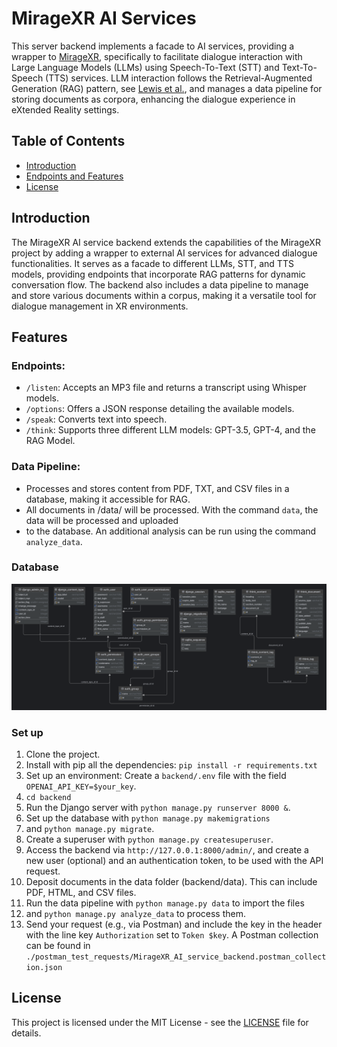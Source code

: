 # MirageXR AI Services

This server backend implements a facade to AI services, providing a wrapper to [MirageXR](https://github.com/WEKIT-ECS/MIRAGE-XR), 
specifically to facilitate dialogue interaction with Large Language Models (LLMs) using Speech-To-Text (STT) and Text-To-Speech 
(TTS) services. LLM interaction follows the Retrieval-Augmented Generation (RAG) pattern, see [Lewis et al.](https://arxiv.org/abs/2005.11401),
and manages a data pipeline for storing documents as corpora, enhancing the dialogue experience in eXtended Reality settings.

## Table of Contents

- [Introduction](#introduction)
- [Endpoints and Features](#features)
- [License](#license)

## Introduction

The MirageXR AI service backend extends the capabilities of the MirageXR project by adding a wrapper to external AI services 
for advanced dialogue functionalities. It serves as a facade to different LLMs, STT, and TTS models, providing endpoints 
that incorporate RAG patterns for dynamic conversation flow. The backend also includes a data pipeline to manage and store 
various documents within a corpus, making it a versatile tool for dialogue management in XR environments.

## Features

### Endpoints:

- `/listen`: Accepts an MP3 file and returns a transcript using Whisper models.
- `/options`: Offers a JSON response detailing the available models.
- `/speak`: Converts text into speech.
- `/think`: Supports three different LLM models: GPT-3.5, GPT-4, and the RAG Model.

### Data Pipeline:

- Processes and stores content from PDF, TXT, and CSV files in a database, making it accessible for RAG. 
- All documents in /data/ will be processed. With the command `data`, the data will be processed and uploaded
- to the database. An additional analysis can be run using the command `analyze_data`. 

### Database 

![db.png](db.png)


### Set up
1. Clone the project.
2. Install with pip all the dependencies: `pip install -r requirements.txt`
3. Set up an environment: Create a `backend/.env` file with the field `OPENAI_API_KEY=$your_key`.
4. `cd backend`
5. Run the Django server with `python manage.py runserver 8000 &`.
6. Set up the database with `python manage.py makemigrations`
7. and `python manage.py migrate`.
8. Create a superuser with `python manage.py createsuperuser`.
9. Access the backend via `http://127.0.0.1:8000/admin/`, and create a new user (optional) and an authentication token, to be used with the API request.
10. Deposit documents in the data folder (backend/data). This can include PDF, HTML, and CSV files.
11. Run the data pipeline with `python manage.py data` to import the files
12. and `python manage.py analyze_data` to process them.
13. Send your request (e.g., via Postman) and include the key in the header with the line key `Authorization` set to `Token $key`. 
A Postman collection can be found in `./postman_test_requests/MirageXR_AI_service_backend.postman_collection.json` 


## License

This project is licensed under the MIT License - see the [LICENSE](LICENSE) file for details.
